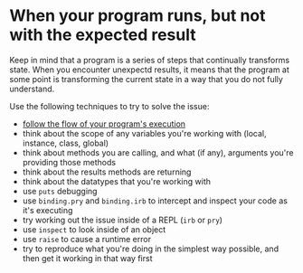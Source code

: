 # When your program runs, but not with the expected result

Keep in mind that a program is a series of steps that continually transforms state. When you encounter unexpectd results, it means that the program at some point is transforming the current state in a way that you do not fully understand.

Use the following techniques to try to solve the issue:

- [follow the flow of your program's execution](try/flow.md)
- think about the scope of any variables you're working with (local, instance, class, global)
- think about methods you are calling, and what (if any), arguments you're providing those methods
- think about the results methods are returning
- think about the datatypes that you're working with
- use `puts` debugging
- use `binding.pry` and `binding.irb` to intercept and inspect your code as it's executing
- try working out the issue inside of a REPL (`irb` or `pry`)
- use `inspect` to look inside of an object
- use `raise` to cause a runtime error
- try to reproduce what you're doing in the simplest way possible, and then get it working in that way first
